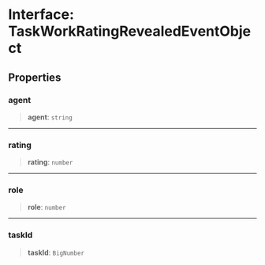 # Interface: TaskWorkRatingRevealedEventObject

## Properties

### agent

> **agent**: `string`

***

### rating

> **rating**: `number`

***

### role

> **role**: `number`

***

### taskId

> **taskId**: `BigNumber`
